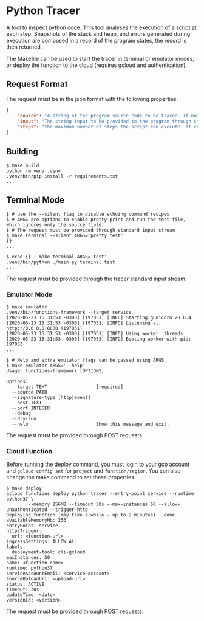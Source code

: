 # Python Tracer

A tool to inspect python code.
This tool analyses the execution of a script at each step.
Snapshots of the stack and heap, and errors generated during execution are composed in a record of the program states, the record is then returned.

The Makefile can be used to start the tracer in terminal or emulator modes, or deploy the function to the cloud (requires gcloud and authentication).

## Request Format

The request must be in the json format with the following properties:

```json
{
    "source": "A string of the program source code to be traced. If not provided, the tracer will use an empty string.",
    "input": "The string input to be provided to the program through stdin. It is optional, but the program might raise an EOFError if not enough input is provided.",
    "steps": "the maximum number of steps the script can execute. It considers only steps in the provided script, API calls from other modules are not counted."
}
```

## Building

```shell
$ make build
python -m venv .venv
.venv/bin/pip install -r requirements.txt
...
```

## Terminal Mode

```shell
$ # use the --silent flag to disable echoing command recipes
$ # ARGS are options to enable pretty print and run the test file, which ignores only the source field)
$ # The request must be provided through standard input stream
$ make terminal --silent ARGS='pretty test'
{}
...

$ echo {} | make terminal ARGS='test'
.venv/bin/python ./main.py terminal test
...
```

The request must be provided through the tracer standard input stream.

### Emulator Mode

```shell
$ make emulator
.venv/bin/functions-framework --target service 
[2020-05-23 15:31:53 -0300] [197051] [INFO] Starting gunicorn 20.0.4
[2020-05-23 15:31:53 -0300] [197051] [INFO] Listening at: http://0.0.0.0:8080 (197051)
[2020-05-23 15:31:53 -0300] [197051] [INFO] Using worker: threads
[2020-05-23 15:31:53 -0300] [197053] [INFO] Booting worker with pid: 197053
...

$ # Help and extra emulator flags can be passed using ARGS
$ make emulator ARGS='--help'
Usage: functions-framework [OPTIONS]

Options:
  --target TEXT                  [required]
  --source PATH
  --signature-type [http|event]
  --host TEXT
  --port INTEGER
  --debug
  --dry-run
  --help                         Show this message and exit.
```

The request must be provided through POST requests.

### Cloud Function

Before running the deploy command, you must login to your gcp account and `gcloud config set` for `project` and `function/region`.
You can also change the make command to set these properties.

```shell
$ make deploy
gcloud functions deploy python_tracer --entry-point service --runtime python37 \
        --memory 256MB --timeout 30s --max-instances 50 --allow-unauthenticated --trigger-http
Deploying function (may take a while - up to 2 minutes)...done.                                                                                                      
availableMemoryMb: 256
entryPoint: service
httpsTrigger:
  url: <function-url>
ingressSettings: ALLOW_ALL
labels:
  deployment-tool: cli-gcloud
maxInstances: 50
name: <function-name>
runtime: python37
serviceAccountEmail: <service-account>
sourceUploadUrl: <upload-url>
status: ACTIVE
timeout: 30s
updateTime: <date>
versionId: <version>
```

The request must be provided through POST requests.
